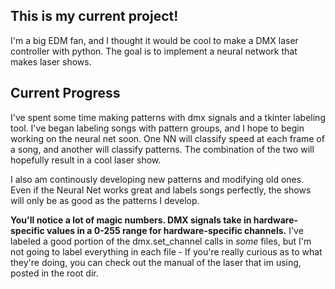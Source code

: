## This is my current project! ##
I'm a big EDM fan, and I thought it would be cool to make a DMX laser controller with python. The goal is to implement a neural network that makes laser shows.

## Current Progress ## 
I've spent some time making patterns with dmx signals and a tkinter labeling tool. I've began labeling songs with pattern groups, and I hope to begin working on the neural net soon.
One NN will classify speed at each frame of a song, and another will classify patterns. The combination of the two will hopefully result in a cool laser show.

I also am continously developing new patterns and modifying old ones. Even if the Neural Net works great and labels songs perfectly, the shows will only be as good as the patterns I develop.

**You'll notice a lot of magic numbers. DMX signals take in hardware-specific values in a 0-255 range for hardware-specific channels.** 
I've labeled a good portion of the dmx.set_channel calls in *some* files, but I'm not going to label everything in each file - If you're really curious as to what they're doing, you can check out the manual of the laser that im using, posted in the root dir.

